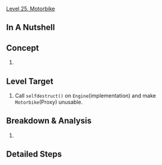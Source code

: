 [Level 25. Motorbike](https://ethernaut.openzeppelin.com/level/25)

## In A Nutshell

> 

## Concept

1. 

## Level Target

1. Call `selfdestruct()` on `Engine`(implementation) and make `Motorbike`(Proxy) unusable.

## Breakdown & Analysis

1. 

## Detailed Steps

